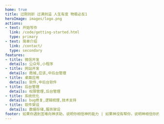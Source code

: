```yaml
---
home: true
title: 过刚则折 过满则溢 人生有度 物极必反1
heroImage: images/logo.png
actions:
- text: 开始写作
  link: /code/getting-started.html
  type: primary
- text: 简单介绍
  link: /contact/
  type: secondary
features:
- title: 微信开发
  details: 公众号,小程序
- title: 网站开发
  details: 商城,应该,中后台管理
- title: 桌面应用
  details: 软件,中后台软件
- title: 后台管理
  details: 权限管理,后台管理
- title: 系统优化
  details: bug修复,逻辑梳理,技术支持
- title: 软件架设
  details: 数据存储,服务架设
footer: 如果你遇到苦难向神求助，说明你相信神的能力 | 如果神没有帮你，说明神相信你的能力
---
```

